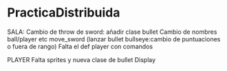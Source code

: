 # PracticaDistribuida


SALA:
Cambio de throw de sword: añadir clase bullet
Cambio de nombres ball/player etc
move_sword (lanzar bullet bullseye:cambio de puntuaciones o fuera de rango)
Falta el def player con comandos

PLAYER
Falta sprites y nueva clase de bullet
Display
